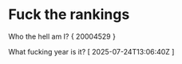 # Fuck the rankings

Who the hell am I?
{ 20004529 }

What fucking year is it?
[ 2025-07-24T13:06:40Z ]
